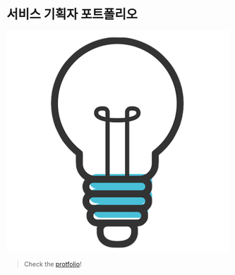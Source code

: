 # 서비스 기획자 포트폴리오

<p align="center">
    <img src="/content/assets/images/idea.png">
</p>

> Check the [protfolio](https://profile.perpling.com)!
